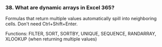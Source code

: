 ### 38. **What are dynamic arrays in Excel 365?**

Formulas that return multiple values automatically spill into neighboring cells. Don't need Ctrl+Shift+Enter.

Functions: FILTER, SORT, SORTBY, UNIQUE, SEQUENCE, RANDARRAY, XLOOKUP (when returning multiple values)
